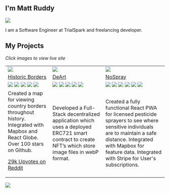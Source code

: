 ## I'm Matt Ruddy

<a href="https://www.linkedin.com/in/matthew-r-452860179/"><img src="https://img.shields.io/badge/LinkedIn-mattruddy-0077B5?style=flat&logo=linkedin&logoColor=white"></img></a>

I am a Software Engineer at TrialSpark and freelancing developer.

## My Projects

<i>Click images to view live site</i>

<table>
<tr>
<td>
<a href="https://historicborders.app">
<img src="https://i.imgur.com/yDcFDvT.png">
</img>
</a>
</td>
<td>
<a href="https://deart.vercel.app/">
<img src="https://i.imgur.com/o5o1Dbc.png">
</img>
</a>
</td>
<td>
<a href="https://nospray.us">
<img src="https://i.imgur.com/PUvEiv8.png">
</img>
</a>
</td>
</tr>
<tr>
<td>
<a href="https://github.com/nrgapple/historic-country-borders-app">Historic Borders</a>
</td>
  <td>
<a href="https://github.com/nrgapple/crypto-canvas-fe">
DeArt
</a>
</td>
<td>
<a href="https://github.com/albatross-apps/pest-ui">
NoSpray
</a>
</td>
</tr>

<tr>
<td>
<img src="https://img.shields.io/badge/-React-333333?style=flat&logo=react"></img>
<img src="https://img.shields.io/badge/Next-black?style=flat&logo=next.js&logoColor=white"></img>
<img src="https://img.shields.io/badge/typescript-%23007ACC.svg?style=flat&logo=typescript&logoColor=white"></img>
<img src="https://img.shields.io/badge/-Mapbox%20-red?style=flat"></img>
<img src="https://img.shields.io/badge/-Geojson%20-green?style=flat"></img>

</td>
<td>
<img src="https://img.shields.io/badge/-React-333333?style=flat&logo=react"></img>
<img src="https://img.shields.io/badge/typescript-%23007ACC.svg?style=flat&logo=typescript&logoColor=white"></img>
<img src="https://img.shields.io/badge/Ionic-3880FF?style=flat&logo=ionic&logoColor=white"></img>
<img src="https://img.shields.io/badge/-Stripe-blue?style=flat"></img>
<img src="https://img.shields.io/badge/-Mapbox%20-red?style=flat"></img>
</td>
<td>
<img src="https://img.shields.io/badge/-React-333333?style=flat&logo=react"></img>
<img src="https://img.shields.io/badge/Next-black?style=flat&logo=next.js&logoColor=white"></img>
<img src="https://img.shields.io/badge/Next-black?style=flat&logo=next.js&logoColor=white"></img>
<img src="https://img.shields.io/badge/typescript-%23007ACC.svg?style=flat&logo=typescript&logoColor=white"></img>
<img src="https://img.shields.io/badge/Solidity-e6e6e6?style=flat&logo=solidity&logoColor=black"></img>
<img src="https://img.shields.io/badge/Chakra--UI-319795?style=flat&logo=chakra-ui&logoColor=white"></img>
</td>
</tr>

<tr>
<td>
Created a map for viewing country borders throughout history. Integrated with Mapbox and React Globe. Over 100 stars on Github.

<a href="https://www.reddit.com/r/dataisbeautiful/comments/l52krh/an_app_i_made_for_visualizing_country_borders/">29k Upvotes on Reddit</a>

</td>
  <td>
Developed a Full-Stack decentralized application which uses a deployed ERC721 smart contract to create NFT’s which store image files in webP format.
</td>
<td>
Created a fully functional React PWA for licensed pesticide sprayers to see where sensitive individuals are to maintain a safe distance. Integrated with Mapbox for feature data. Integrated with Stripe for User's subscriptions.
</td>
</tr>
</table>

<img src="https://github-readme-stats.vercel.app/api?username=mattruddy"></img>
